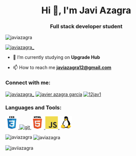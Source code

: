<h1 align="center">Hi 👋, I'm Javi Azagra</h1>
<h3 align="center">Full stack developer student</h3>

<p align="left"> <img src="https://komarev.com/ghpvc/?username=javiazagra&label=Profile%20views&color=0e75b6&style=flat" alt="javiazagra" /> </p>

<p align="left"> <a href="https://twitter.com/javiazagra_" target="blank"><img src="https://img.shields.io/twitter/follow/javiazagra_?logo=twitter&style=for-the-badge" alt="javiazagra_" /></a> </p>

- 🔭 I’m currently studying on **Upgrade Hub**

- 📫 How to reach me **javiazagra12@gmail.com**

<h3 align="left">Connect with me:</h3>
<p align="left">
<a href="https://twitter.com/javiazagra_" target="blank"><img align="center" src="https://raw.githubusercontent.com/rahuldkjain/github-profile-readme-generator/master/src/images/icons/Social/twitter.svg" alt="javiazagra_" height="30" width="40" /></a>
<a href="https://linkedin.com/in/javier azagra garcía" target="blank"><img align="center" src="https://raw.githubusercontent.com/rahuldkjain/github-profile-readme-generator/master/src/images/icons/Social/linked-in-alt.svg" alt="javier azagra garcía" height="30" width="40" /></a>
<a href="https://instagram.com/12jav1" target="blank"><img align="center" src="https://raw.githubusercontent.com/rahuldkjain/github-profile-readme-generator/master/src/images/icons/Social/instagram.svg" alt="12jav1" height="30" width="40" /></a>
</p>

<h3 align="left">Languages and Tools:</h3>
<p align="left"> <a href="https://www.w3schools.com/css/" target="_blank" rel="noreferrer"> <img src="https://raw.githubusercontent.com/devicons/devicon/master/icons/css3/css3-original-wordmark.svg" alt="css3" width="40" height="40"/> </a> <a href="https://git-scm.com/" target="_blank" rel="noreferrer"> <img src="https://www.vectorlogo.zone/logos/git-scm/git-scm-icon.svg" alt="git" width="40" height="40"/> </a> <a href="https://www.w3.org/html/" target="_blank" rel="noreferrer"> <img src="https://raw.githubusercontent.com/devicons/devicon/master/icons/html5/html5-original-wordmark.svg" alt="html5" width="40" height="40"/> </a> <a href="https://developer.mozilla.org/en-US/docs/Web/JavaScript" target="_blank" rel="noreferrer"> <img src="https://raw.githubusercontent.com/devicons/devicon/master/icons/javascript/javascript-original.svg" alt="javascript" width="40" height="40"/> </a> <a href="https://www.linux.org/" target="_blank" rel="noreferrer"> <img src="https://raw.githubusercontent.com/devicons/devicon/master/icons/linux/linux-original.svg" alt="linux" width="40" height="40"/> </a> </p>

<p><img align="left" src="https://github-readme-stats.vercel.app/api/top-langs?username=javiiazagra&show_icons=true&locale=en&layout=compact" alt="javiazagra" /></p>

<p>&nbsp;<img align="center" src="https://github-readme-stats.vercel.app/api?username=javiiazagra&show_icons=true&locale=en" alt="javiazagra" /></p>

<p><img align="center" src="https://github-readme-streak-stats.herokuapp.com/?user=javiiazagra&" alt="javiiazagra" /></p>
